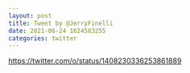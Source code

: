 ```yaml
--- 
layout: post 
title: Tweet by @JerryFinelli 
date: 2021-06-24 1624583255 
categories: twitter 
--- 
```

https://twitter.com/o/status/1408230336253861889
